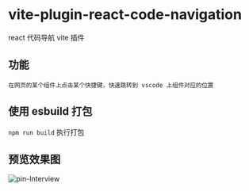 # vite-plugin-react-code-navigation
react 代码导航 vite 插件

## 功能
    在网页的某个组件上点击某个快捷键，快速跳转到 vscode 上组件对应的位置

## 使用 esbuild 打包
   `npm run build` 执行打包

##  预览效果图
![pin-Interview](https://github.com/Charles-ShiZ/images/blob/master/code-navigation/preview.gif)
